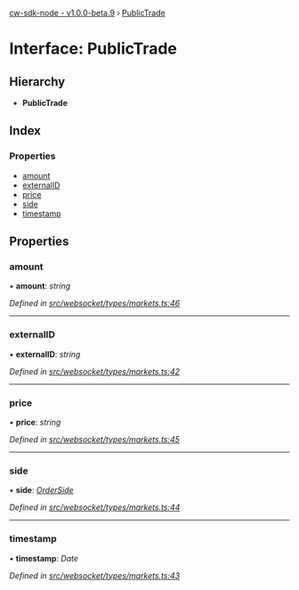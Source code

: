 [cw-sdk-node - v1.0.0-beta.9](../README.md) › [PublicTrade](publictrade.md)

# Interface: PublicTrade

## Hierarchy

* **PublicTrade**

## Index

### Properties

* [amount](publictrade.md#amount)
* [externalID](publictrade.md#externalid)
* [price](publictrade.md#price)
* [side](publictrade.md#side)
* [timestamp](publictrade.md#timestamp)

## Properties

###  amount

• **amount**: *string*

*Defined in [src/websocket/types/markets.ts:46](https://github.com/cryptowatch/cw-sdk-node/blob/master/src/websocket/types/markets.ts#L46)*

___

###  externalID

• **externalID**: *string*

*Defined in [src/websocket/types/markets.ts:42](https://github.com/cryptowatch/cw-sdk-node/blob/master/src/websocket/types/markets.ts#L42)*

___

###  price

• **price**: *string*

*Defined in [src/websocket/types/markets.ts:45](https://github.com/cryptowatch/cw-sdk-node/blob/master/src/websocket/types/markets.ts#L45)*

___

###  side

• **side**: *[OrderSide](../README.md#orderside)*

*Defined in [src/websocket/types/markets.ts:44](https://github.com/cryptowatch/cw-sdk-node/blob/master/src/websocket/types/markets.ts#L44)*

___

###  timestamp

• **timestamp**: *Date*

*Defined in [src/websocket/types/markets.ts:43](https://github.com/cryptowatch/cw-sdk-node/blob/master/src/websocket/types/markets.ts#L43)*
